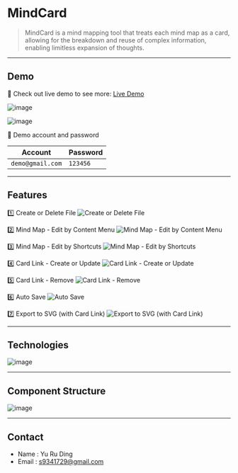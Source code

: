 # MindCard

> MindCard is a mind mapping tool that treats each mind map as a card, allowing for the breakdown and reuse of complex information, enabling limitless expansion of thoughts.

---

## Demo

🔗 Check out live demo to see more: [Live Demo](https://mind-card.vercel.app/)

![image](https://hackmd.io/_uploads/BkTT3LZwT.png)

![image](https://hackmd.io/_uploads/ByDCOCwDp.png)

🔑 Demo account and password

| Account          | Password |
| ---------------- | -------- |
| `demo@gmail.com` | `123456` |

---

## Features

1️⃣ Create or Delete File
![Create or Delete File](https://github.com/aiwlulu/MindCard/blob/main/public/readme/feature-1.gif?raw=true)

2️⃣ Mind Map - Edit by Content Menu
![Mind Map - Edit by Content Menu](https://github.com/aiwlulu/MindCard/blob/main/public/readme/feature-2.gif?raw=true)

3️⃣ Mind Map - Edit by Shortcuts
![Mind Map - Edit by Shortcuts](https://github.com/aiwlulu/MindCard/blob/main/public/readme/feature-3.gif?raw=true)

4️⃣ Card Link - Create or Update
![Card Link - Create or Update](https://github.com/aiwlulu/MindCard/blob/main/public/readme/feature-4.gif?raw=true)

5️⃣ Card Link - Remove
![Card Link - Remove](https://github.com/aiwlulu/MindCard/blob/main/public/readme/feature-5.gif?raw=true)

6️⃣ Auto Save
![Auto Save](https://github.com/aiwlulu/MindCard/blob/main/public/readme/feature-6.gif?raw=true)

7️⃣ Export to SVG (with Card Link)
![Export to SVG (with Card Link)](https://github.com/aiwlulu/MindCard/blob/main/public/readme/feature-7.gif?raw=true)

---

## Technologies

![image](https://hackmd.io/_uploads/HJkmEkwPa.png)

---

## Component Structure

![image](https://hackmd.io/_uploads/H1i7q_Wva.png)

---

## Contact

- Name : Yu Ru Ding
- Email : s9341729@gmail.com
